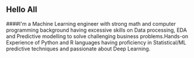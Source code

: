 ## Hello All

####I'm a Machine Learning engineer with strong math and computer programming background having excessive skills on Data processing, EDA and Predictive modelling to solve challenging business problems.Hands-on Experience of Python and R languages having proficiency in Statistical/ML predictive techniques and passionate about Deep Learning.



